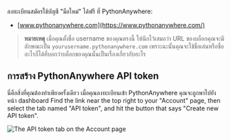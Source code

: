 ลงทะเบียนสมัครใช้บัญชี "มือใหม่" ได้ฟรี ที่ PythonAnywhere:

* [www.pythonanywhere.com](https://www.pythonanywhere.com/)

> **หมายเหตุ** เมื่อคุณตั้งชื่อ username ของคุณตรงนี้ ให้นึกไว้เสมอว่า URL ของบล็อกคุณจะมีลักษณะเป็น `yourusername.pythonanywhere.com` เพราะฉะนั้นคุณจะใช้ชื่อเล่นหรือชื่ออะไรก็ได้ที่บอกว่าบล็อกของคุณนั้นเป็นเรื่องเกี่ยวกับอะไร

## การสร้าง PythonAnywhere API token

นี่คือสิ่งที่คุณต้องทำเพียงครั้งเดียว เมื่อคุณลงทะเบียนเข้า PythonAnywhere คุณจะถูกพาไปยังหน้า dashboard Find the link near the top right to your "Account" page, then select the tab named "API token", and hit the button that says "Create new API token".

![The API token tab on the Account page](../deploy/images/pythonanywhere_create_api_token.png)